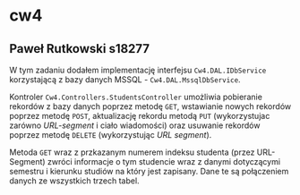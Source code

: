 # cw4
## Paweł Rutkowski s18277
W tym zadaniu dodałem implementację interfejsu `Cw4.DAL.IDbService` korzystającą z bazy danych
MSSQL - `Cw4.DAL.MssqlDbService`.

Kontroler `Cw4.Controllers.StudentsController` umożliwia pobieranie rekordów z bazy danych
poprzez metodę `GET`, wstawianie nowych rekordów poprzez metodę `POST`, aktualizację rekordu
metodą `PUT` (wykorzystujac zarówno *URL-segment* i ciało wiadomości) oraz usuwanie rekordów
poprzez metodę `DELETE` (wykorzystując *URL segment*).

Metoda `GET` wraz z przkazanym numerem indeksu studenta (przez URL-Segment) zwróci informacje
o tym studencie wraz z danymi dotyczącymi semestru i kierunku studiów na który jest zapisany.
Dane te są połączeniem danych ze wszystkich trzech tabel.
